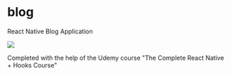 # blog
React Native Blog Application

<img src="https://media.giphy.com/media/Mlb9E0GnmJufWYoRRC/giphy.gif" >

Completed with the help of the Udemy course "The Complete React Native + Hooks Course"
